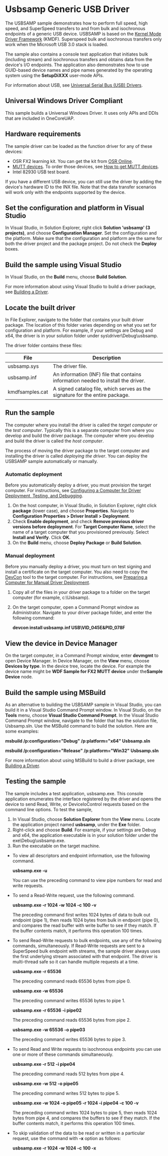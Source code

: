 <!---
    name: Usbsamp Generic USB Driver
    platform: KMDF
    language: cpp
    category: USB
    description: Demonstrates how to perform full speed, high speed, and SuperSpeed transfers to and from bulk and isochronous endpoints of a generic USB device.
    samplefwlink: http://go.microsoft.com/fwlink/p/?LinkId=618938
--->


Usbsamp Generic USB Driver
==========================

The USBSAMP sample demonstrates how to perform full speed, high speed, and SuperSpeed transfers to and from bulk and isochronous endpoints of a generic USB device. USBSAMP is based on the [Kernel Mode Driver Framework](http://msdn.microsoft.com/en-us/library/windows/hardware/ff557405) (KMDF). Superspeed bulk and isochronous transfers only work when the Microsoft USB 3.0 stack is loaded.

The sample also contains a console test application that initiates bulk (including stream) and isochronous transfers and obtains data from the device's I/O endpoints. The application also demonstrates how to use GUID-based device names and pipe names generated by the operating system using the **SetupDiXXX** user-mode APIs.

For information about USB, see [Universal Serial Bus (USB) Drivers](http://msdn.microsoft.com/en-us/library/windows/hardware/ff538930).

## Universal Windows Driver Compliant
This sample builds a Universal Windows Driver. It uses only APIs and DDIs that are included in OneCoreUAP.

Hardware requirements
---------------------

The sample driver can be loaded as the function driver for any of these devices:

-   OSR FX2 learning kit. You can get the kit from [OSR Online](http://www.osronline.com/).
-   [MUTT devices](http://msdn.microsoft.com/en-us/library/windows/hardware/dn376873). To order those devices, see [How to get MUTT devices](buses.microsoft_usb_test_tool__mutt__devices#howto).
-   Intel 82930 USB test board.

If you have a different USB device, you can still use the driver by adding the device's hardware ID to the INX file. Note that the data transfer scenarios will work only with the endpoints supported by the device.

Set the configuration and platform in Visual Studio
---------------------------------------------------

In Visual Studio, in Solution Explorer, right click **Solution 'usbsamp' (3 projects)**, and choose **Configuration Manager**. Set the configuration and the platform. Make sure that the configuration and platform are the same for both the driver project and the package project. Do not check the **Deploy** boxes. 

Build the sample using Visual Studio
------------------------------------

In Visual Studio, on the **Build** menu, choose **Build Solution**.

For more information about using Visual Studio to build a driver package, see [Building a Driver](http://msdn.microsoft.com/en-us/library/windows/hardware/ff554644).

Locate the built driver
-----------------------

In File Explorer, navigate to the folder that contains your built driver package. The location of this folder varies depending on what you set for configuration and platform. For example, if your settings are Debug and x64, the driver is in your solution folder under sys\\driver\\Debug\\usbsamp.

The driver folder contains these files:

File | Description 
-----|------------
usbsamp.sys | The driver file.
usbsamp.inf | An information (INF) file that contains information needed to install the driver.
kmdfsamples.cat | A signed catalog file, which serves as the signature for the entire package.

Run the sample
--------------

The computer where you install the driver is called the *target computer* or the *test computer*. Typically this is a separate computer from where you develop and build the driver package. The computer where you develop and build the driver is called the *host computer*.

The process of moving the driver package to the target computer and installing the driver is called *deploying the driver*. You can deploy the USBSAMP sample automatically or manually.

### Automatic deployment

Before you automatically deploy a driver, you must provision the target computer. For instructions, see [Configuring a Computer for Driver Deployment, Testing, and Debugging](http://msdn.microsoft.com/en-us/library/windows/hardware/).

1.  On the host computer, in Visual Studio, in Solution Explorer, right click **package** (lower case), and choose **Properties**. Navigate to **Configuration Properties \> Driver Install \> Deployment**.
2.  Check **Enable deployment**, and check **Remove previous driver versions before deployment**. For **Target Computer Name**, select the name of a target computer that you provisioned previously. Select **Install and Verify**. Click **OK**.
3.  On the **Build** menu, choose **Deploy Package** or **Build Solution**.

### Manual deployment

Before you manually deploy a driver, you must turn on test signing and install a certificate on the target computer. You also need to copy the [DevCon](http://msdn.microsoft.com/en-us/library/windows/hardware/ff544707) tool to the target computer. For instructions, see [Preparing a Computer for Manual Driver Deployment](https://docs.microsoft.com/en-us/windows-hardware/drivers/develop/preparing-a-computer-for-manual-driver-deployment).

1.  Copy all of the files in your driver package to a folder on the target computer (for example, c:\\Usbsamp).
2.  On the target computer, open a Command Prompt window as Administrator. Navigate to your driver package folder, and enter the following command:

    **devcon install usbsamp.inf USB\\VID\_045E&PID\_078F**

View the device in Device Manager
---------------------------------

On the target computer, in a Command Prompt window, enter **devmgmt** to open Device Manager. In Device Manager, on the **View** menu, choose **Devices by type**. In the device tree, locate the device. For example the device name might be **WDF Sample for FX2 MUTT device** under the**Sample Device** node.

Build the sample using MSBuild
------------------------------

As an alternative to building the USBSAMP sample in Visual Studio, you can build it in a Visual Studio Command Prompt window. In Visual Studio, on the **Tools** menu, choose **Visual Studio Command Prompt**. In the Visual Studio Command Prompt window, navigate to the folder that has the solution file, Usbsamp.sln. Use the MSBuild command to build the solution. Here are some examples:

**msbuild /p:configuration="Debug" /p:platform="x64" Usbsamp.sln**

**msbuild /p:configuration="Release" /p:platform="Win32" Usbsamp.sln**

For more information about using MSBuild to build a driver package, see [Building a Driver](http://msdn.microsoft.com/en-us/library/windows/hardware/ff554644).

Testing the sample
------------------

The sample includes a test application, usbsamp.exe. This console application enumerates the interface registered by the driver and opens the device to send Read, Write, or DeviceIoControl requests based on the command line options. To test the sample,

1.  In Visual Studio, choose **Solution Explorer** from the **View** menu. Locate the application project named **usbsamp**, under the **Exe** folder.
2.  Right-click and choose **Build**. For example, if your settings are Debug and x64, the application executable is in your solution folder under the exe\\Debug\\usbsamp.exe.
3.  Run the executable on the target machine.

-   To view all descriptors and endpoint information, use the following command.

    **usbsamp.exe -u**

    You can use the preceding command to view pipe numbers for read and write requests.

-   To send a Read-Write request, use the following command.

    **usbsamp.exe -r 1024 -w 1024 -c 100 -v**

    The preceding command first writes 1024 bytes of data to bulk out endpoint (pipe 1), then reads 1024 bytes from bulk in endpoint (pipe 0), and compares the read buffer with write buffer to see if they match. If the buffer contents match, it performs this operation 100 times.

-   To send Read-Write requests to bulk endpoints, use any of the following commands, simultaneously. If Read-Write requests are sent to a SuperSpeed bulk endpoint with streams, the sample driver always uses the first underlying stream associated with that endpoint. The driver is multi-thread safe so it can handle multiple requests at a time.

    **usbsamp.exe -r 65536**

    The preceding command reads 65536 bytes from pipe 0.

    **usbsamp.exe -w 65536**

    The preceding command writes 65536 bytes to pipe 1.

    **usbsamp.exe -r 65536 -i pipe02**

    The preceding command reads 65536 bytes from pipe 2.

    **usbsamp.exe -w 65536 -o pipe03**

    The preceding command writes 65536 bytes to pipe 3.

-   To send Read and Write requests to isochronous endpoints you can use one or more of these commands simultaneously.

    **usbsamp.exe -r 512 -i pipe04**

    The preceding command reads 512 bytes from pipe 4.

    **usbsamp.exe -w 512 -o pipe05**

    The preceding command writes 512 bytes to pipe 5.

    **usbsamp.exe -w 1024 -o pipe05 -r 1024 -i pipe04 -c 100 -v**

    The preceding command writes 1024 bytes to pipe 5, then reads 1024 bytes from pipe 4, and compares the buffers to see if they match. If the buffer contents match, it performs this operation 100 times.

-   To skip validation of the data to be read or written in a particular request, use the command with **-x** option as follows:

    **usbsamp.exe -r 1024 -w 1024 -c 100 -x**



